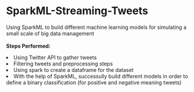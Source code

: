 # SparkML-Streaming-Tweets
Using SparkML to build different machine learning models for simulating a small scale of big data management
<br><br><b>Steps Performed:</b>
<ui>
<li>Using Twitter API to gather tweets
<li>Filtering tweets and preprocessing steps
<li>Using spark to create a dataframe for the dataset
<li>With the help of SparkML, successully build different models in order to define a binary classification (for positive and negative meaning tweets)
</ui>
